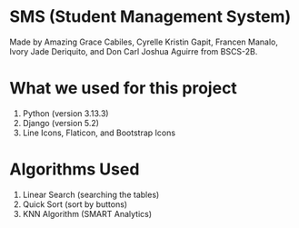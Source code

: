 # SMS (Student Management System)

Made by Amazing Grace Cabiles, Cyrelle Kristin Gapit, Francen Manalo, Ivory Jade Deriquito, and Don Carl Joshua Aguirre from BSCS-2B.

# What we used for this project
1. Python (version 3.13.3)
2. Django (version 5.2)
3. Line Icons, Flaticon, and Bootstrap Icons 

# Algorithms Used
1. Linear Search (searching the tables)
2. Quick Sort (sort by buttons)
3. KNN Algorithm (SMART Analytics)